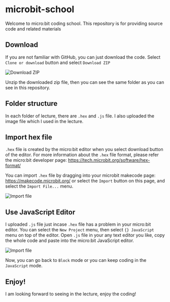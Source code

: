 # microbit-school
Welcome to micro:bit coding school. This repository is for providing source code and related materials

## Download 
If you are not familiar with GitHub, you can just download the code. Select `Clone or download` button and select `Download ZIP` 

![Download ZIP](https://seunghoh.github.io/microbit-school/images/downloadcode.png)

Unzip the downloaded zip file, then you can see the same folder as you can see in this repository.

## Folder structure
In each folder of lecture, there are `.hex` and `.js` file. I also uploaded the image file which I used in the lecture.

## Import hex file
`.hex` file is created by the micro:bit editor when you select download button of the editor. For more information about the `.hex` file format, please refer the micro:bit developer page: https://tech.microbit.org/software/hex-format/

You can import `.hex` file by dragging into your microbit makecode page: https://makecode.microbit.org/ or select the `Import` button on this page, and select the `Import File...` menu.

![Import file](https://seunghoh.github.io/microbit-school/images/importproject.png)

## Use JavaScript Editor
I uploaded `.js` file just incase `.hex` file has a problem in your micro:bit editor. You can select the `New Project` menu, then select `{} JavaScript` menu on top of the editor. Open `.js` file in your any text editor you like, copy the whole code and paste into the micro:bit JavaScript editor.

![Import file](https://seunghoh.github.io/microbit-school/images/inputjavascript.png)

Now, you can go back to `Block` mode or you can keep coding in the `JavaScript` mode.

## Enjoy!
I am looking forward to seeing in the lecture, enjoy the coding!
